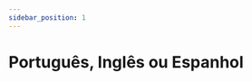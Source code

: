 ```yaml
---
sidebar_position: 1
---
```


# Português, Inglês ou Espanhol


<!-- - [Laboratório de Biologia](laboratorio_de_biologia)
- [Laboratório de Computação Aplicada](laboratorio_de_computacao_aplicada)
- [Laboratório de Física](laboratorio_de_fisica)
- [Laboratório de Informatica A](laboratorio_de_informatica_a)
- [Laboratório de Informatica B](laboratorio_de_informatica_b)
- [Laboratório de Química](laboratorio_de_quimica)
- [Sala 3-1](sala_3-1)
- [Sala 5](sala_5) -->